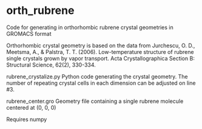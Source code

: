 # orth_rubrene
Code for generating in orthorhombic rubrene crystal geometries in GROMACS format

Orthorhombic crystal geometry is based on the data from Jurchescu, O. D., Meetsma, A., & Palstra, T. T. (2006). Low-temperature structure of rubrene single crystals grown by vapor transport. Acta Crystallographica Section B: Structural Science, 62(2), 330-334. 

rubrene_crystalize.py
Python code generating the crystal geometry. The number of repeating crystal cells in each dimension can be adjusted on line #3.

rubrene_center.gro
Geometry file containing a single rubrene molecule centered at (0, 0, 0)

Requires numpy
